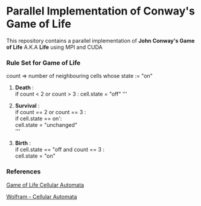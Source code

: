 # Parallel Implementation of Conway's Game of Life #

This repository contains a parallel implementation of __John Conway's Game of Life__ A.K.A __Life__ using MPI and CUDA

### Rule Set for Game of Life ###

count => number of neighbouring cells whose state := "on"

1. **Death** :<br />
               if count < 2 or count > 3 :
                      cell.state = "off"
               '''

2. **Survival** :<br />
                 if count == 2 or count == 3 :<br/>
                      if cell.state == on':<br/>
                            cell.state = "unchanged"<br/>
                 '''

3. **Birth** : <br/>
               if cell.state == "off and count == 3 :<br/>
                      cell.state = "on"<br/>
              

### References ###

[Game of Life Cellular Automata](http://download.springer.com/static/pdf/50/bok%253A978-1-84996-217-9.pdf?originUrl=http%3A%2F%2Flink.springer.com%2Fbook%2F10.1007%2F978-1-84996-217-9&token2=exp=1488644798~acl=%2Fstatic%2Fpdf%2F50%2Fbok%25253A978-1-84996-217-9.pdf%3ForiginUrl%3Dhttp%253A%252F%252Flink.springer.com%252Fbook%252F10.1007%252F978-1-84996-217-9*~hmac=606357a51ed8501f8404d07a3f5b9854e73f84959d3967c72fbf4a6eca086a11)

[Wolfram - Cellular Automata](http://mathworld.wolfram.com/GameofLife.html)
